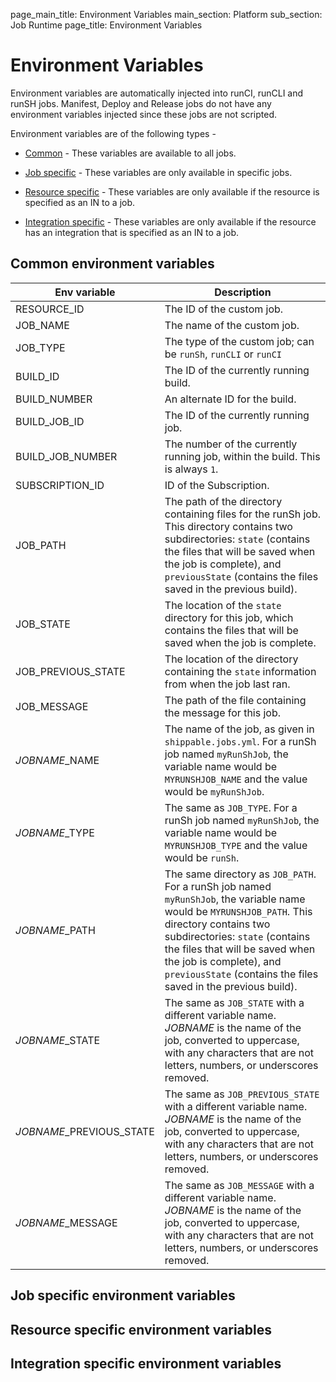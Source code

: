 page_main_title: Environment Variables
main_section: Platform
sub_section: Job Runtime
page_title: Environment Variables

# Environment Variables
Environment variables are automatically injected into runCI, runCLI and runSH jobs.
Manifest, Deploy and Release jobs do not have any environment variables injected since these jobs are not scripted.

Environment variables are of the following types -

* [Common](/platform/job-runtime-environment-variables/#common-environment-variables) - These variables are available to all jobs.

* [Job specific](/platform/job-runtime-environment-variables/#job-specific-environment-variables) - These variables are only available in specific jobs.

* [Resource specific](/platform/job-runtime-environment-variables/#resource-specific-environment-variables) - These variables are only available if the resource is specified as an IN to a job.

* [Integration specific](/platform/job-runtime-environment-variables/#integration-specific-environment-variables) - These variables are only available if the resource has an integration that is specified
as an IN to a job.

## Common environment variables
| Env variable        | Description           |
| ------------- |-------------|
| RESOURCE_ID    | The ID of the custom job. |
| JOB_NAME    | The name of the custom job. |
| JOB_TYPE    | The type of the custom job; can be `runSh`, `runCLI` or `runCI` |
| BUILD_ID    | The ID of the currently running build. |
| BUILD_NUMBER    | An alternate ID for the build. |
| BUILD_JOB_ID    | The ID of the currently running job. |
| BUILD_JOB_NUMBER    | The number of the currently running job, within the build. This is always `1`. |
| SUBSCRIPTION_ID    | ID of the Subscription. |
| JOB_PATH    | The path of the directory containing files for the runSh job. This directory contains two subdirectories: `state` (contains the files that will be saved when the job is complete), and `previousState` (contains the files saved in the previous build). |
| JOB_STATE      | The location of the `state` directory for this job, which contains the files that will be saved when the job is complete. |
| JOB_PREVIOUS_STATE | The location of the directory containing the `state` information from when the job last ran. |
| JOB_MESSAGE    | The path of the file containing the message for this job. |
| *JOBNAME*_NAME    | The name of the job, as given in `shippable.jobs.yml`. For a runSh job named `myRunShJob`, the variable name would be `MYRUNSHJOB_NAME` and the value would be `myRunShJob`.|
| *JOBNAME*_TYPE    | The same as `JOB_TYPE`. For a runSh job named `myRunShJob`, the variable name would be `MYRUNSHJOB_TYPE` and the value would be `runSh`. |
| *JOBNAME*_PATH    | The same directory as `JOB_PATH`. For a runSh job named `myRunShJob`, the variable name would be `MYRUNSHJOB_PATH`. This directory contains two subdirectories: `state` (contains the files that will be saved when the job is complete), and `previousState` (contains the files saved in the previous build). |
| *JOBNAME*_STATE    | The same as `JOB_STATE` with a different variable name. *JOBNAME* is the name of the job, converted to uppercase, with any characters that are not letters, numbers, or underscores removed. |
| *JOBNAME*_PREVIOUS_STATE |The same as `JOB_PREVIOUS_STATE` with a different variable name. *JOBNAME* is the name of the job, converted to uppercase, with any characters that are not letters, numbers, or underscores removed. |
| *JOBNAME*_MESSAGE  | The same as `JOB_MESSAGE` with a different variable name. *JOBNAME* is the name of the job, converted to uppercase, with any characters that are not letters, numbers, or underscores removed.  |

## Job specific environment variables

## Resource specific environment variables

## Integration specific environment variables
